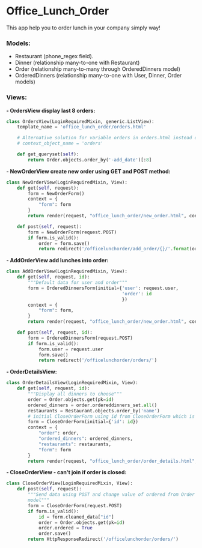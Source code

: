 # Office_Lunch_Order
This app help you to order lunch in your company simply way!

### Models:
- Restaurant (phone_regex field).
- Dinner (relationship many-to-one with Restaurant)
- Order (relationship many-to-many through OrderedDinners model)
- OrderedDinners (relationship many-to-one with User, Dinner, Order models)

### Views:

**- OrdersView display last 8 orders:**
```python
class OrdersView(LoginRequiredMixin, generic.ListView):
    template_name = 'office_lunch_order/orders.html'

    # Alternative solution for variable orders in orders.html instead order_list
    # context_object_name = 'orders'

    def get_queryset(self):
        return Order.objects.order_by('-add_date')[:8]
```

**- NewOrderView create new order using GET and POST method:**

```python
class NewOrderView(LoginRequiredMixin, View):
    def get(self, request):
        form = NewOrderForm()
        context = {
            "form": form
        }
        return render(request, "office_lunch_order/new_order.html", context)

    def post(self, request):
        form = NewOrderForm(request.POST)
        if form.is_valid():
            order = form.save()
            return redirect('/officelunchorder/add_order/{}/'.format(order.id))
```

**- AddOrderView add lunches into order:**

```python
class AddOrderView(LoginRequiredMixin, View):
    def get(self, request, id):
        """Default data for user and order"""
        form = OrderedDinnersForm(initial={'user': request.user,
                                           'order': id
                                           })
        context = {
            "form": form,
        }
        return render(request, "office_lunch_order/new_order.html", context)

    def post(self, request, id):
        form = OrderedDinnersForm(request.POST)
        if form.is_valid():
            form.user = request.user
            form.save()
            return redirect('/officelunchorder/orders/')
```

**- OrderDetailsView:**

```python
class OrderDetailsView(LoginRequiredMixin, View):
    def get(self, request, id):
        """Display all dinners to choose"""
        order = Order.objects.get(pk=id)
        ordered_dinners = order.ordereddinners_set.all()
        restaurants = Restaurant.objects.order_by('name')
        # initial CloseOrderForm using id from CloseOrderForm which is hidden
        form = CloseOrderForm(initial={'id': id})
        context = {
            "order": order,
            "ordered_dinners": ordered_dinners,
            "restaurants": restaurants,
            "form": form
        }
        return render(request, "office_lunch_order/order_details.html", context)
```

**- CloseOrderView - can't join if order is closed:**

```python
class CloseOrderView(LoginRequiredMixin, View):
    def post(self, request):
        """Send data using POST and change value of ordered from Order's
        model"""
        form = CloseOrderForm(request.POST)
        if form.is_valid():
            id = form.cleaned_data["id"]
            order = Order.objects.get(pk=id)
            order.ordered = True
            order.save()
        return HttpResponseRedirect('/officelunchorder/orders/')
```


